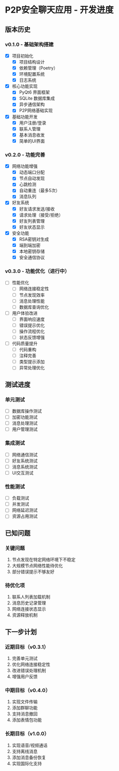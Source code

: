 # P2P安全聊天应用 - 开发进度

## 版本历史

### v0.1.0 - 基础架构搭建
- [x] 项目初始化
  - [x] 项目结构设计
  - [x] 依赖管理（Poetry）
  - [x] 环境配置系统
  - [x] 日志系统

- [x] 核心功能实现
  - [x] PyQt6 界面框架
  - [x] SQLite 数据库集成
  - [x] 异步通信架构
  - [x] P2P网络基础实现

- [x] 基础功能开发
  - [x] 用户注册/登录
  - [x] 联系人管理
  - [x] 基本消息收发
  - [x] 简单的UI界面

### v0.2.0 - 功能完善
- [x] 网络功能增强
  - [x] 动态端口分配
  - [x] 节点自动发现
  - [x] 心跳检测
  - [x] 自动重连（最多5次）
  - [x] 消息队列

- [x] 好友系统
  - [x] 好友请求发送/接收
  - [x] 请求处理（接受/拒绝）
  - [x] 好友列表管理
  - [x] 好友状态显示

- [x] 安全功能
  - [x] RSA密钥对生成
  - [x] 端到端加密
  - [x] 本地密钥存储
  - [x] 安全通信协议

### v0.3.0 - 功能优化（进行中）
- [ ] 性能优化
  - [ ] 网络连接稳定性
  - [ ] 节点发现效率
  - [ ] 消息处理性能
  - [ ] 数据库查询优化

- [ ] 用户体验改进
  - [ ] 界面响应速度
  - [ ] 错误提示优化
  - [ ] 操作流程优化
  - [ ] 状态反馈增强

- [ ] 代码质量提升
  - [ ] 代码重构
  - [ ] 注释完善
  - [ ] 类型提示添加
  - [ ] 异常处理优化

## 测试进度

### 单元测试
- [ ] 数据库操作测试
- [ ] 加密功能测试
- [ ] 消息处理测试
- [ ] 用户管理测试

### 集成测试
- [ ] 网络通信测试
- [ ] 好友系统测试
- [ ] 消息系统测试
- [ ] UI交互测试

### 性能测试
- [ ] 负载测试
- [ ] 并发测试
- [ ] 网络延迟测试
- [ ] 资源占用测试

## 已知问题

### 关键问题
1. 节点发现在特定网络环境下不稳定
2. 大规模节点网络性能待优化
3. 部分错误提示不够友好

### 待优化项
1. 联系人列表加载机制
2. 消息历史记录管理
3. 网络连接状态显示
4. 资源释放机制

## 下一步计划

### 近期目标（v0.3.1）
1. 完善单元测试
2. 优化网络连接稳定性
3. 改进错误处理机制
4. 增强用户反馈

### 中期目标（v0.4.0）
1. 实现文件传输
2. 添加群聊功能
3. 支持消息撤回
4. 添加表情包功能

### 长期目标（v1.0.0）
1. 实现语音/视频通话
2. 支持离线消息
3. 添加消息备份恢复
4. 实现国际化支持 